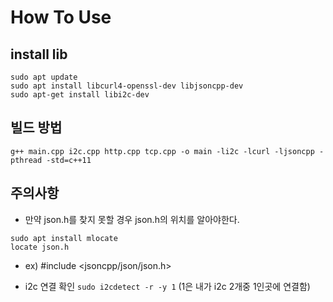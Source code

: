 
# How To Use

## install lib

```
sudo apt update
sudo apt install libcurl4-openssl-dev libjsoncpp-dev
sudo apt-get install libi2c-dev
```

## 빌드 방법

```
g++ main.cpp i2c.cpp http.cpp tcp.cpp -o main -li2c -lcurl -ljsoncpp -pthread -std=c++11
```



## 주의사항

- 만약 json.h를 찾지 못할 경우 json.h의 위치를 알아야한다.

```
sudo apt install mlocate
locate json.h
```

- ex) #include <jsoncpp/json/json.h>

- i2c 연결 확인 `sudo i2cdetect -r -y 1` (1은 내가 i2c 2개중 1인곳에 연결함)

